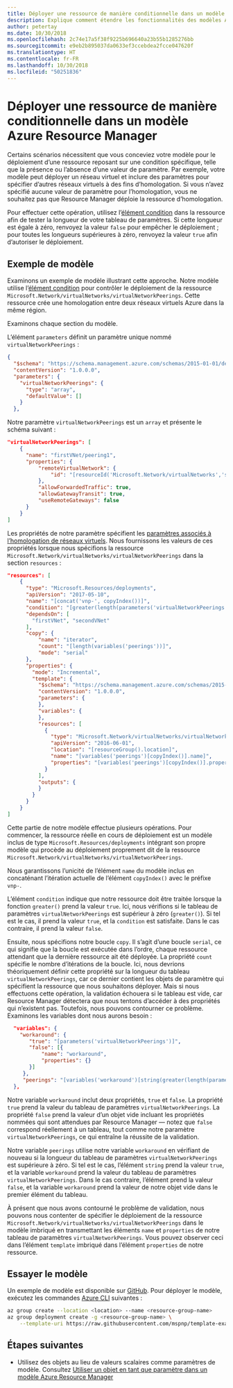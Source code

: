 ```yaml
---
title: Déployer une ressource de manière conditionnelle dans un modèle Azure Resource Manager
description: Explique comment étendre les fonctionnalités des modèles Azure Resource Manager au déploiement conditionnel d’une ressource en fonction de la valeur d’un paramètre
author: petertay
ms.date: 10/30/2018
ms.openlocfilehash: 2c74e17a5f38f9225b696640a23b55b1285276bb
ms.sourcegitcommit: e9eb2b895037da0633ef3ccebdea2fcce047620f
ms.translationtype: HT
ms.contentlocale: fr-FR
ms.lasthandoff: 10/30/2018
ms.locfileid: "50251836"
---
```

# <a name="conditionally-deploy-a-resource-in-an-azure-resource-manager-template"></a>Déployer une ressource de manière conditionnelle dans un modèle Azure Resource Manager

Certains scénarios nécessitent que vous conceviez votre modèle pour le déploiement d’une ressource reposant sur une condition spécifique, telle que la présence ou l’absence d’une valeur de paramètre. Par exemple, votre modèle peut déployer un réseau virtuel et inclure des paramètres pour spécifier d’autres réseaux virtuels à des fins d’homologation. Si vous n’avez spécifié aucune valeur de paramètre pour l’homologation, vous ne souhaitez pas que Resource Manager déploie la ressource d’homologation.

Pour effectuer cette opération, utilisez l’[élément condition][azure-resource-manager-condition] dans la ressource afin de tester la longueur de votre tableau de paramètres. Si cette longueur est égale à zéro, renvoyez la valeur `false` pour empêcher le déploiement ; pour toutes les longueurs supérieures à zéro, renvoyez la valeur `true` afin d’autoriser le déploiement.

## <a name="example-template"></a>Exemple de modèle

Examinons un exemple de modèle illustrant cette approche. Notre modèle utilise l’[élément condition][azure-resource-manager-condition] pour contrôler le déploiement de la ressource `Microsoft.Network/virtualNetworks/virtualNetworkPeerings`. Cette ressource crée une homologation entre deux réseaux virtuels Azure dans la même région.

Examinons chaque section du modèle.

L’élément `parameters` définit un paramètre unique nommé `virtualNetworkPeerings` : 

```json
{
  "$schema": "https://schema.management.azure.com/schemas/2015-01-01/deploymentTemplate.json#",
  "contentVersion": "1.0.0.0",
  "parameters": {
    "virtualNetworkPeerings": {
      "type": "array",
      "defaultValue": []
    }
  },
```
Notre paramètre `virtualNetworkPeerings` est un `array` et présente le schéma suivant :

```json
"virtualNetworkPeerings": [
    {
      "name": "firstVNet/peering1",
      "properties": {
          "remoteVirtualNetwork": {
              "id": "[resourceId('Microsoft.Network/virtualNetworks','secondVNet')]"
          },
          "allowForwardedTraffic": true,
          "allowGatewayTransit": true,
          "useRemoteGateways": false
      }
    }
]
```

Les propriétés de notre paramètre spécifient les [paramètres associés à l’homologation de réseaux virtuels][vnet-peering-resource-schema]. Nous fournissons les valeurs de ces propriétés lorsque nous spécifions la ressource `Microsoft.Network/virtualNetworks/virtualNetworkPeerings` dans la section `resources` :

```json
"resources": [
    {
      "type": "Microsoft.Resources/deployments",
      "apiVersion": "2017-05-10",
      "name": "[concat('vnp-', copyIndex())]",
      "condition": "[greater(length(parameters('virtualNetworkPeerings')), 0)]",
      "dependsOn": [
        "firstVNet", "secondVNet"
      ],
      "copy": {
          "name": "iterator",
          "count": "[length(variables('peerings'))]",
          "mode": "serial"
      },
      "properties": {
        "mode": "Incremental",
        "template": {
          "$schema": "https://schema.management.azure.com/schemas/2015-01-01/deploymentTemplate.json#",
          "contentVersion": "1.0.0.0",
          "parameters": {
          },
          "variables": {
          },
          "resources": [
            {
              "type": "Microsoft.Network/virtualNetworks/virtualNetworkPeerings",
              "apiVersion": "2016-06-01",
              "location": "[resourceGroup().location]",
              "name": "[variables('peerings')[copyIndex()].name]",
              "properties": "[variables('peerings')[copyIndex()].properties]"
            }
          ],
          "outputs": {
          }
        }
      }
    }
]
```
Cette partie de notre modèle effectue plusieurs opérations. Pour commencer, la ressource réelle en cours de déploiement est un modèle inclus de type `Microsoft.Resources/deployments` intégrant son propre modèle qui procède au déploiement proprement dit de la ressource `Microsoft.Network/virtualNetworks/virtualNetworkPeerings`.

Nous garantissons l’unicité de l’élément `name` du modèle inclus en concaténant l’itération actuelle de l’élément `copyIndex()` avec le préfixe `vnp-`. 

L’élément `condition` indique que notre ressource doit être traitée lorsque la fonction `greater()` prend la valeur `true`. Ici, nous vérifions si le tableau de paramètres `virtualNetworkPeerings` est supérieur à zéro (`greater()`). Si tel est le cas, il prend la valeur `true`, et la `condition` est satisfaite. Dans le cas contraire, il prend la valeur `false`.

Ensuite, nous spécifions notre boucle `copy`. Il s’agit d’une boucle `serial`, ce qui signifie que la boucle est exécutée dans l’ordre, chaque ressource attendant que la dernière ressource ait été déployée. La propriété `count` spécifie le nombre d’itérations de la boucle. Ici, nous devrions théoriquement définir cette propriété sur la longueur du tableau `virtualNetworkPeerings`, car ce dernier contient les objets de paramètre qui spécifient la ressource que nous souhaitons déployer. Mais si nous effectuons cette opération, la validation échouera si le tableau est vide, car Resource Manager détectera que nous tentons d’accéder à des propriétés qui n’existent pas. Toutefois, nous pouvons contourner ce problème. Examinons les variables dont nous aurons besoin :

```json
  "variables": {
    "workaround": {
       "true": "[parameters('virtualNetworkPeerings')]",
       "false": [{
           "name": "workaround",
           "properties": {}
       }]
     },
     "peerings": "[variables('workaround')[string(greater(length(parameters('virtualNetworkPeerings')), 0))]]"
  },
```

Notre variable `workaround` inclut deux propriétés, `true` et `false`. La propriété `true` prend la valeur du tableau de paramètres `virtualNetworkPeerings`. La propriété `false` prend la valeur d’un objet vide incluant les propriétés nommées qui sont attendues par Resource Manager &mdash; notez que `false` correspond réellement à un tableau, tout comme notre paramètre `virtualNetworkPeerings`, ce qui entraîne la réussite de la validation. 

Notre variable `peerings` utilise notre variable `workaround` en vérifiant de nouveau si la longueur du tableau de paramètres `virtualNetworkPeerings` est supérieure à zéro. Si tel est le cas, l’élément `string` prend la valeur `true`, et la variable `workaround` prend la valeur du tableau de paramètres `virtualNetworkPeerings`. Dans le cas contraire, l’élément prend la valeur `false`, et la variable `workaround` prend la valeur de notre objet vide dans le premier élément du tableau.

À présent que nous avons contourné le problème de validation, nous pouvons nous contenter de spécifier le déploiement de la ressource `Microsoft.Network/virtualNetworks/virtualNetworkPeerings` dans le modèle imbriqué en transmettant les éléments `name` et `properties` de notre tableau de paramètres `virtualNetworkPeerings`. Vous pouvez observer ceci dans l’élément `template` imbriqué dans l’élément `properties` de notre ressource.

## <a name="try-the-template"></a>Essayer le modèle

Un exemple de modèle est disponible sur [GitHub][github]. Pour déployer le modèle, exécutez les commandes [Azure CLI][cli] suivantes :

```bash
az group create --location <location> --name <resource-group-name>
az group deployment create -g <resource-group-name> \
    --template-uri https://raw.githubusercontent.com/mspnp/template-examples/master/example2-conditional/deploy.json
```

## <a name="next-steps"></a>Étapes suivantes

* Utilisez des objets au lieu de valeurs scalaires comme paramètres de modèle. Consultez [Utiliser un objet en tant que paramètre dans un modèle Azure Resource Manager](./objects-as-parameters.md)

<!-- links -->
[azure-resource-manager-condition]: /azure/azure-resource-manager/resource-group-authoring-templates#resources
[azure-resource-manager-variable]: /azure/azure-resource-manager/resource-group-authoring-templates#variables
[vnet-peering-resource-schema]: /azure/templates/microsoft.network/virtualnetworks/virtualnetworkpeerings
[cli]: /cli/azure/?view=azure-cli-latest
[github]: https://github.com/mspnp/template-examples